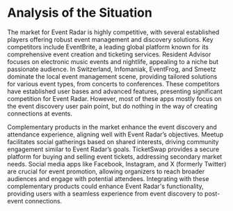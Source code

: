 # Analysis of the Situation

The market for Event Radar is highly competitive, with several established players offering robust event management and discovery solutions. Key competitors include EventBrite, a leading global platform known for its comprehensive event creation and ticketing services. Resident Advisor focuses on electronic music events and nightlife, appealing to a niche but passionate audience. In Switzerland, Infomaniak, EventFrog, and Smeetz dominate the local event management scene, providing tailored solutions for various event types, from concerts to conferences. These competitors have established user bases and advanced features, presenting significant competition for Event Radar. However, most of these apps mostly focus on the event discovery user pain point, but do nothing in the way of creating connections at events.

Complementary products in the market enhance the event discovery and attendance experience, aligning well with Event Radar’s objectives. Meetup facilitates social gatherings based on shared interests, driving community engagement similar to Event Radar’s goals. TicketSwap provides a secure platform for buying and selling event tickets, addressing secondary market needs. Social media apps like Facebook, Instagram, and X (formerly Twitter) are crucial for event promotion, allowing organizers to reach broader audiences and engage with potential attendees. Integrating with these complementary products could enhance Event Radar's functionality, providing users with a seamless experience from event discovery to post-event connections.
